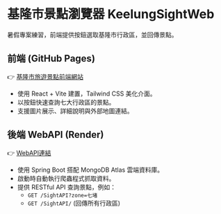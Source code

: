 # 基隆市景點瀏覽器 KeelungSightWeb

暑假專案練習，前端提供按鈕選取基隆市行政區，並回傳景點。

## 前端 (GitHub Pages)
👉 [基隆市旅遊景點前端網站](https://thugcreeper.github.io/KeelungSightWeb/)

- 使用 React + Vite 建置，Tailwind CSS 美化介面。
- 以按鈕快速查詢七大行政區的景點。
- 支援圖片展示、詳細說明與外部地圖連結。

## 後端 WebAPI (Render)
👉 [WebAPI連結](https://keelungsightweb.onrender.com/SightAPI)

- 使用 Spring Boot 搭配 MongoDB Atlas 雲端資料庫。
- 啟動時自動執行爬蟲程式抓取資料。
- 提供 RESTful API 查詢景點，例如：
  - `GET /SightAPI?zone=七堵`
  - `GET /SightAPI/` (回傳所有行政區)


